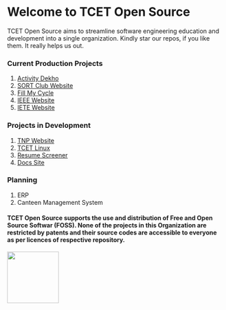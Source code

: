 # Welcome to TCET Open Source

TCET Open Source aims to streamline software engineering education and development into a single organization. Kindly star our repos, if you like them. It really helps us out.

### Current Production Projects
1. [Activity Dekho](https://activitydekho.com/)
2. [SORT Club Website](https://sort.tcetmumbai.in/)
3. [Fill My Cycle](https://fillmycycle.tcetmumbai.in/)
4. [IEEE Website](https://ieee.tcetmumbai.in/)
5. [IETE Website](https://iete.tcetmumbai.in/)

### Projects in Development
1. [TNP Website](https://tnp.tcetmumbai.in/)
2. [TCET Linux](https://linux.tcetmumbai.in/)
3. [Resume Screener](https://rc.tcetmumbai.in/)
4. [Docs Site](https://opensource.tcetmumbai.in/) 

### Planning
1. ERP
2. Canteen Management System

#### TCET Open Source supports the use and distribution of Free and Open Source Softwar (FOSS). None of the projects in this Organization are restricted by patents and their source codes are accessible to everyone as per licences of respective repository.
<a href="https://endsoftwarepatents.org/innovating-without-patents"><img style="height: 120px;" src="https://static.fsf.org/nosvn/esp/logos/innovating-without-patents.svg"></a>
